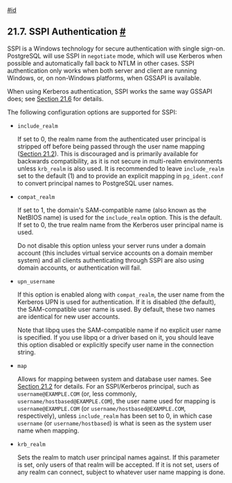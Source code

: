 [#id](#SSPI-AUTH)

## 21.7. SSPI Authentication [#](#SSPI-AUTH)

SSPI is a Windows technology for secure authentication with single sign-on. PostgreSQL will use SSPI in `negotiate` mode, which will use Kerberos when possible and automatically fall back to NTLM in other cases. SSPI authentication only works when both server and client are running Windows, or, on non-Windows platforms, when GSSAPI is available.

When using Kerberos authentication, SSPI works the same way GSSAPI does; see [Section 21.6](gssapi-auth) for details.

The following configuration options are supported for SSPI:

- `include_realm`

  If set to 0, the realm name from the authenticated user principal is stripped off before being passed through the user name mapping ([Section 21.2](auth-username-maps)). This is discouraged and is primarily available for backwards compatibility, as it is not secure in multi-realm environments unless `krb_realm` is also used. It is recommended to leave `include_realm` set to the default (1) and to provide an explicit mapping in `pg_ident.conf` to convert principal names to PostgreSQL user names.

- `compat_realm`

  If set to 1, the domain's SAM-compatible name (also known as the NetBIOS name) is used for the `include_realm` option. This is the default. If set to 0, the true realm name from the Kerberos user principal name is used.

  Do not disable this option unless your server runs under a domain account (this includes virtual service accounts on a domain member system) and all clients authenticating through SSPI are also using domain accounts, or authentication will fail.

- `upn_username`

  If this option is enabled along with `compat_realm`, the user name from the Kerberos UPN is used for authentication. If it is disabled (the default), the SAM-compatible user name is used. By default, these two names are identical for new user accounts.

  Note that libpq uses the SAM-compatible name if no explicit user name is specified. If you use libpq or a driver based on it, you should leave this option disabled or explicitly specify user name in the connection string.

- `map`

  Allows for mapping between system and database user names. See [Section 21.2](auth-username-maps) for details. For an SSPI/Kerberos principal, such as `username@EXAMPLE.COM` (or, less commonly, `username/hostbased@EXAMPLE.COM`), the user name used for mapping is `username@EXAMPLE.COM` (or `username/hostbased@EXAMPLE.COM`, respectively), unless `include_realm` has been set to 0, in which case `username` (or `username/hostbased`) is what is seen as the system user name when mapping.

- `krb_realm`

  Sets the realm to match user principal names against. If this parameter is set, only users of that realm will be accepted. If it is not set, users of any realm can connect, subject to whatever user name mapping is done.
